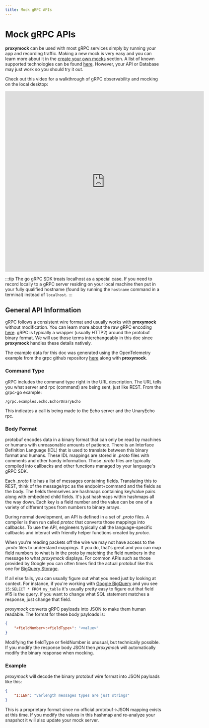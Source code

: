 ```yaml
---
title: Mock gRPC APIs
---
```


# Mock gRPC APIs

**proxymock** can be used with most gRPC services simply by running your app and recording traffic. Making a new mock is very easy and you can learn more about it in the [create your own mocks](../getting-started/quickstart-cli.md#recording) section. A list of known supported technologies can be found [here](../../reference/technology-support.md). However, your API or Database may just work so you should try it out.

Check out this video for a walkthrough of gRPC observability and mocking on the local desktop:
<iframe src="https://player.vimeo.com/video/1062574345?badge=0&amp;autopause=0&amp;player_id=0&amp;app_id=58479" width="640" height="582" frameborder="0" allow="autoplay; fullscreen; picture-in-picture" allowfullscreen></iframe>

:::tip
The go gRPC SDK treats localhost as a special case. If you need to record locally to a gRPC server residing on your local machine then put in your fully qualified hostname (found by running the `hostname` command in a terminal) instead of `localhost`.
:::

## General API Information

gRPC follows a consistent wire format and usually works with **proxymock** without modification. You can learn more about the raw gRPC encoding [here](https://protobuf.dev/programming-guides/encoding/). gRPC is typically a wrapper (usually HTTP2) around the protobuf binary format. We will use those terms interchangeably in this doc since **proxymock** handles these details natively.

The example data for this doc was generated using the OpenTelemetry example from the grpc github repository [here](https://github.com/grpc/grpc-go/tree/master/examples/features/opentelemetry) along with **proxymock**.

### Command Type

gRPC includes the command type right in the URL description. The URL tells you what server and rpc (command) are being sent, just like REST. From the grpc-go example:

```
/grpc.examples.echo.Echo/UnaryEcho
```

This indicates a call is being made to the Echo server and the UnaryEcho rpc.

### Body Format

protobuf encodes data in a binary format that can only be read by machines or humans with unreasonable amounts of patience. There is an Interface Definition Language (IDL) that is used to translate between this binary format and humans. These IDL mappings are stored in *.proto* files with comments and other handy information. Those *.proto* files are typically compiled into callbacks and other functions managed by your language's gRPC SDK.

Each *.proto* file has a list of messages containing fields. Translating this to REST, think of the message/rpc as the endpoint+command and the fields as the body. The fields themselves are hashmaps containing key/value pairs along with embedded child fields. It's just hashmaps within hashmaps all the way down. Each key is a field number and the value can be one of a variety of different types from numbers to binary arrays.

During normal development, an API is defined in a set of *.proto* files. A compiler is then run called *protoc* that converts those mappings into callbacks. To use the API, engineers typically call the language-specific callbacks and interact with friendly helper functions created by *protoc*.

When you're reading packets off the wire we may not have access to the *.proto* files to understand mappings. If you do, that's great and you can map field numbers to what is in the proto by matching the field numbers in the message to what *proxymock* displays. For common APIs such as those provided by Google you can often times find the actual protobuf like this one for [BigQuery Storage](https://github.com/googleapis/googleapis/blob/master/google/cloud/bigquery/storage/v1beta2/storage.proto).

If all else fails, you can usually figure out what you need just by looking at context. For instance, if you're working with [Google BigQuery](https://cloud.google.com/bigquery) and you see `15:SELECT * FROM my_table` it's usually pretty easy to figure out that field #15 is the query. if you want to change what SQL statement matches a response, just change that field.

*proxymock* converts gRPC payloads into JSON to make them human readable. The format for these body payloads is:

```json
{
    "<fieldNumber>:<fieldType>": "<value>"
}
```

Modifying the fieldType or fieldNumber is unusual, but technically possible. If you modify the response body JSON then *proxymock* will automatically modify the binary response when mocking.

### Example

*proxymock* will decode the binary protobuf wire format into JSON payloads like this:

```json
{
    "1:LEN": "varlength messages types are just strings"
}
```

This is a proprietary format since no official protobuf->JSON mapping exists at this time. If you modify the values in this hashmap and re-analyze your snapshot it will also update your mock server.
